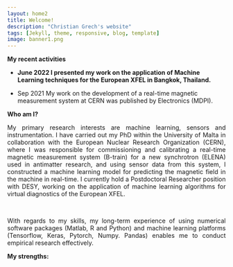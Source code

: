 ```yaml
---
layout: home2
title: Welcome!
description: "Christian Grech's website"
tags: [Jekyll, theme, responsive, blog, template]
image: banner1.png
---
```

**My recent activities**

* **June 2022 I presented my work on the application of Machine Learning techniques for the European XFEL in Bangkok, Thailand.** <br>

* Sep 2021 My work on the development of a real-time magnetic measurement system at CERN was published by Electronics (MDPI).<br>


**Who am I?**
<br>

<p align="justify">My primary research interests are machine learning, sensors and instrumentation. I have carried out my PhD within the University of Malta in collaboration with the European Nuclear Research Organization (CERN), where I was responsible for commissioning and calibrating a real-time magnetic measurement system (B-train) for a new synchrotron (ELENA) used in antimatter research, and using sensor data from this system, I constructed a machine learning model for predicting the magnetic field in the machine in real-time. I currently hold a Postdoctoral Researcher position with DESY, working on the application of machine learning algorithms for virtual diagnostics of the European XFEL. </p><br>

<p align="justify">With regards to my skills, my long-term experience of using numerical software packages (Matlab, R and Python) and machine learning platforms (Tensorflow, Keras, Pytorch, Numpy. Pandas) enables me to conduct empirical research effectively. </p>

**My strengths:**
